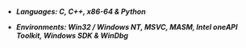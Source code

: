 - ___Languages: C, C++, x86-64 & Python___

- ___Environments: Win32 / Windows NT, MSVC, MASM, Intel oneAPI Toolkit, Windows SDK & WinDbg___


